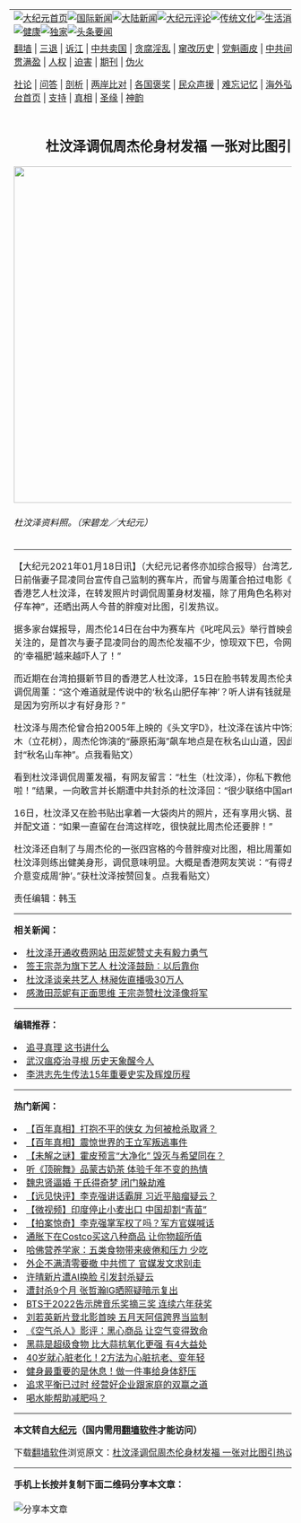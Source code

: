 <a name="1" id="1" target="_blank"></a><span id="1"></span>
<table align=center border="0"><tr><td colspan="2" VALIGN=TOP><a href="https://github.com/wbtnxs3246/djy/blob/master/gb/nf1351518.md#1"><img src="https://raw.githubusercontent.com/wbtnxs3246/www/master/t/djy/1.jpg" title="大纪元首页" alt="大纪元首页"></a><a href="https://github.com/wbtnxs3246/djy/blob/master/gb/n24hr.md#1"><img src="https://raw.githubusercontent.com/wbtnxs3246/www/master/t/djy/3.jpg" title="国际新闻" alt="国际新闻"></a><a href="https://github.com/wbtnxs3246/djy/blob/master/gb/nsc413.md#1"><img src="https://raw.githubusercontent.com/wbtnxs3246/www/master/t/djy/4.jpg" title="大陆新闻" alt="大陆新闻"></a><a href="https://github.com/wbtnxs3246/djy/blob/master/gb/news392.md#1"><img src="https://raw.githubusercontent.com/wbtnxs3246/www/master/t/djy/5.jpg" title="大纪元评论" alt="大纪元评论"></a><a href="https://github.com/wbtnxs3246/djy/blob/master/gb/news2007.md#1"><img src="https://raw.githubusercontent.com/wbtnxs3246/www/master/t/djy/6.jpg" title="传统文化" alt="传统文化"></a><a href="https://github.com/wbtnxs3246/djy/blob/master/gb/news2008.md#1"><img src="https://raw.githubusercontent.com/wbtnxs3246/www/master/t/djy/7.jpg" title="生活消费" alt="生活消费"></a><a href="https://github.com/wbtnxs3246/djy/blob/master/gb/ncyule.md#1"><img src="https://raw.githubusercontent.com/wbtnxs3246/www/master/t/djy/8.jpg" title="娱乐休闲" alt="娱乐休闲"></a><a href="https://github.com/wbtnxs3246/djy/blob/master/gb/nsc1002.md#1"><img src="https://raw.githubusercontent.com/wbtnxs3246/www/master/t/djy/9.jpg" title="健康" alt="健康"></a><a href="https://github.com/wbtnxs3246/djy/blob/master/gb/nf6092.md#1"><img src="https://raw.githubusercontent.com/wbtnxs3246/www/master/t/djy/10a.jpg" title="独家" alt="独家"></a><a href="https://github.com/wbtnxs3246/djy/blob/master/gb/nf4514.md#1"><img src="https://raw.githubusercontent.com/wbtnxs3246/www/master/t/djy/12a.jpg" title="头条要闻" alt="头条要闻"></a></td></tr>
<tr><td colspan="2" VALIGN=TOP><a target="_blank" href="https://github.com/wbtnxs3246/www/blob/master/README.md?zsrh#1">翻墙</a> | <a target="_blank" href="https://github.com/wbtnxs3246/djy/blob/master/gb/nf5657.md#1">三退</a> | <a target="_blank" href="https://github.com/wbtnxs3246/djy/blob/master/gb/nf6124.md#1">诉江</a> | <a target="_blank" href="https://github.com/wbtnxs3246/djy/blob/master/gb/nf1176117.md#1">中共卖国</a> | <a target="_blank" href="https://github.com/wbtnxs3246/djy/blob/master/gb/nf5773.md#1">贪腐淫乱</a> | <a target="_blank" href="https://github.com/wbtnxs3246/djy/blob/master/gb/nf1176115.md#1">窜改历史</a> | <a target="_blank" href="https://github.com/wbtnxs3246/djy/blob/master/gb/nf1176107.md#1">党魁画皮</a> | <a target="_blank" href="https://github.com/wbtnxs3246/djy/blob/master/gb/nf1320400.md#1">中共间谍</a> | <a target="_blank" href="https://github.com/wbtnxs3246/djy/blob/master/gb/nf1176114.md#1">破坏传统</a> | <a target="_blank" href="https://github.com/wbtnxs3246/ntdtv/blob/master/gb/prog447_1.md#1">恶贯满盈</a> | <a target="_blank" href="https://github.com/wbtnxs3246/djy/blob/master/gb/ncid278.md#1">人权</a> | <a target="_blank" href="https://github.com/wbtnxs3246/djy/blob/master/gb/nf1176111.md#1">迫害</a> | <a target="_blank" href="https://gitlab.com/szzdlab/mh-qikan/blob/master/README.md#1">期刊</a> | <a target="_blank" href="https://github.com/wbtnxs3246/djy/blob/master/gb/nf5562.md#1">伪火</a></p><p><a target="_blank" href="https://github.com/wbtnxs3246/djy/blob/master/gb/9p.md#1">社论</a> | <a target="_blank" href="https://github.com/wbtnxs3246/djy/blob/master/gb/nf4378.md#1">问答</a> | <a target="_blank" href="https://github.com/wbtnxs3246/djy/blob/master/gb/nf5792.md#1">剖析</a> | <a target="_blank" href="https://github.com/wbtnxs3246/djy/blob/master/gb/nf5735.md#1">两岸比对</a> | <a target="_blank" href="https://github.com/wbtnxs3246/djy/blob/master/gb/nf6119.md#1">各国褒奖</a> | <a target="_blank" href="https://github.com/wbtnxs3246/djy/blob/master/gb/nf6120.md#1">民众声援</a> | <a target="_blank" href="https://github.com/wbtnxs3246/djy/blob/master/gb/nf1188594.md#1">难忘记忆</a> | <a target="_blank" href="https://github.com/wbtnxs3246/djy/blob/master/gb/nf3180.md#1">海外弘传</a> | <a target="_blank" href="https://github.com/wbtnxs3246/djy/blob/master/gb/nf5410.md#1">万人上访</a> | <a target="_blank" href="https://github.com/wbtnxs3246/www/blob/master/README.md?zsrh#1">平台首页</a> | <a target="_blank" href="https://github.com/wbtnxs3246/djy/blob/master/gb/nf4386.md#1">支持</a> | <a target="_blank" href="https://github.com/wbtnxs3246/djy/blob/master/gb/nf4389.md#1">真相</a> | <a target="_blank" href="https://github.com/wbtnxs3246/djy/blob/master/gb/nf5790.md#1">圣缘</a> | <a target="_blank" href="https://github.com/wbtnxs3246/djy/blob/master/gb/nf4786.md#1">神韵</a></td></tr>
<tr><td VALIGN=TOP width="626"><h2 align=center>杜汶泽调侃周杰伦身材发福 一张对比图引热议</h2>
<img width="600" src="https://i.epochtimes.com/assets/uploads/2019/11/photo_2019-11-05_16-24-05-600x400.jpg" />
<h6>杜汶泽资料照。（宋碧龙／大纪元）
</h6>
<hr>
	<p>【大纪元2021年01月18日讯】（大纪元记者佟亦加综合报导）台湾艺人<ahref="https://github.com/wbtnxs3246/djy/blob/master/gb/tag/%E5%91%A8%E6%9D%B0%E4%BC%A6.md#1">周杰伦</a><ahref="https://github.com/wbtnxs3246/djy/blob/master/gb/tag/%E5%91%A8%E8%91%A3.md#1">周董</a>）日前偕妻子昆凌同台宣传自己监制的赛车片，而曾与周董合拍过电影《头文字D》的香港艺人<ahref="https://github.com/wbtnxs3246/djy/blob/master/gb/tag/%E6%9D%9C%E6%B1%B6%E6%B3%BD.md#1">杜汶泽</a>，在转发照片时调侃<ahref="https://github.com/wbtnxs3246/djy/blob/master/gb/tag/%E5%91%A8%E8%91%A3.md#1">周董</a>身材<ahref="https://github.com/wbtnxs3246/djy/blob/master/gb/tag/%E5%8F%91%E7%A6%8F.md#1">发福</a>，除了用角色名称对方是“秋名山肥仔车神”，还<ahref="https://www.facebook.com/photo.php?fbid=2135359206597982&amp;set=pb.100003717698520.-2207520000..&amp;type=3" target="_blank" rel="noopener noreferrer">晒出两人今昔的胖瘦对比图</a>，引发热议。</p>
<p>据多家台媒报导，<ahref="https://github.com/wbtnxs3246/djy/blob/master/gb/tag/%E5%91%A8%E6%9D%B0%E4%BC%A6.md#1">周杰伦</a>14日在台中为赛车片《叱咤风云》举行首映会。其中最引人关注的，是首次与妻子昆凌同台的周杰伦<ahref="https://github.com/wbtnxs3246/djy/blob/master/gb/tag/%E5%8F%91%E7%A6%8F.md#1">发福</a>不少，惊现双下巴，令网友惊呼：“周董的‘幸福肥’越来越吓人了！”</p>
<p>而近期在台湾拍摄新节目的香港艺人<ahref="https://github.com/wbtnxs3246/djy/blob/master/gb/tag/%E6%9D%9C%E6%B1%B6%E6%B3%BD.md#1">杜汶泽</a>，15日在脸书转发周杰伦夫妇的活动照时调侃周董：“这个难道就是传说中的‘秋名山肥仔车神’？听人讲有钱就是任性！难道我是因为穷所以才有好身形？”</p>
<p>杜汶泽与周杰伦曾合拍2005年上映的《头文字D》，杜汶泽在该片中饰演的角色是阿木（立花树），周杰伦饰演的“藤原拓海”飙车地点是在秋名山山道，因此该角色获封“秋名山车神”。<ahref="https://www.facebook.com/karma.dawa.7/posts/2134074900059746" target="_blank" rel="noopener noreferrer">点我看贴文</a>）</p>
<p>看到杜汶泽调侃周董发福，有网友留言：“杜生（杜汶泽），你私下教他（减肥）啦！”结果，一向敢言并长期遭中共封杀的杜汶泽回：“很少联络中国artist（艺人）。”</p>
<p>16日，杜汶泽又在脸书贴出拿着一大袋肉片的照片，还有享用火锅、甜点的美食照，并配文道：“如果一直留在台湾这样吃，很快就比周杰伦还要胖！”</p>
<p>杜汶泽还自制了与周杰伦的一张四宫格的今昔胖瘦对比图，相比周董如今发福走样，杜汶泽则练出健美身形，调侃意味明显。大概是香港网友笑说：“有得去台湾，我也不介意变成周‘肿’。”获杜汶泽按赞回复。<ahref="https://www.facebook.com/karma.dawa.7/posts/2135359303264639" target="_blank" rel="noopener noreferrer">点我看贴文</a>）</p>
<p>责任编辑：韩玉</p>
	
<hr>


<strong>相关新闻：</strong>
<li><a href="https://github.com/wbtnxs3246/djy/blob/master/gb/20/12/18/n12630735.md#1">杜汶泽开通收费网站 田蕊妮赞丈夫有毅力勇气</a></li>
<li><a href="https://github.com/wbtnxs3246/djy/blob/master/gb/20/12/23/n12641062.md#1">签王宗尧为旗下艺人 杜汶泽鼓励︰以后靠你</a></li>
<li><a href="https://github.com/wbtnxs3246/djy/blob/master/gb/20/12/24/n12642145.md#1">杜汶泽谈亲共艺人 林昶佐直播吸30万人</a></li>
<li><a href="https://github.com/wbtnxs3246/djy/blob/master/gb/21/1/5/n12666973.md#1">感激田蕊妮有正面思维 王宗尧赞杜汶泽像将军</a></li>
<hr>


<strong>编辑推荐：</strong>
<li><a href="https://github.com/ychojm359/djy/blob/master/gb/19/1/5/n10955468.md?dfh#1" target="_blank">追寻真理 这书讲什么</a></li><li><a target="_blank" href="https://github.com/upjkzu3674/djy/blob/master/gb/20/2/4/n11843021.md#1">武汉瘟疫治寻根  历史天象醒今人</a></li><li><a href="https://github.com/tsiac2612/djy/blob/master/gb/7/5/13/n1708504.md#1" target="_blank">李洪志先生传法15年重要史实及辉煌历程</a></li>
<hr>

<strong>热门新闻：</strong>
<li><a href="https://github.com/wbtnxs3246/djy/blob/master/gb/22/4/20/n13716382.md#1">【百年真相】打抱不平的侠女 为何被枪杀取肾？</a></li>
<li><a href="https://github.com/wbtnxs3246/djy/blob/master/gb/22/4/28/n13722757.md#1">【百年真相】震惊世界的王立军叛逃事件</a></li>
<li><a href="https://github.com/wbtnxs3246/djy/blob/master/gb/22/5/13/n13734962.md#1">【未解之谜】霍皮预言“大净化” 毁灭与希望同在？</a></li>
<li><a href="https://github.com/wbtnxs3246/djy/blob/master/gb/22/5/11/n13733580.md#1">听《顶碗舞》品蒙古奶茶 体验千年不变的热情</a></li>
<li><a href="https://github.com/wbtnxs3246/djy/blob/master/gb/22/5/1/n13724949.md#1">魏忠贤逼婚 于氏得奇梦 闭门躲劫难</a></li>
<li><a href="https://github.com/wbtnxs3246/djy/blob/master/gb/22/5/16/n13738758.md#1">【远见快评】李克强讲话霸屏 习近平脑瘤疑云？</a></li>
<li><a href="https://github.com/wbtnxs3246/djy/blob/master/gb/22/5/16/n13738113.md#1">【微视频】印度停止小麦出口 中国却割“青苗”</a></li>
<li><a href="https://github.com/wbtnxs3246/djy/blob/master/gb/22/5/16/n13738543.md#1">【拍案惊奇】李克强掌军权了吗？军方官媒喊话</a></li>
<li><a href="https://github.com/wbtnxs3246/djy/blob/master/gb/22/5/11/n13733702.md#1">通胀下在Costco买这八种商品 让你物超所值</a></li>
<li><a href="https://github.com/wbtnxs3246/djy/blob/master/gb/22/5/14/n13736983.md#1">哈佛营养学家：五类食物带来疲倦和压力 少吃</a></li>
<li><a href="https://github.com/wbtnxs3246/djy/blob/master/gb/22/5/14/n13737067.md#1">外企不满清零要撤 中共慌了 官媒发文求别走</a></li>
<li><a href="https://github.com/wbtnxs3246/djy/blob/master/gb/22/5/15/n13737919.md#1">许晴新片遭AI换脸 引发封杀疑云</a></li>
<li><a href="https://github.com/wbtnxs3246/djy/blob/master/gb/22/5/15/n13737867.md#1">遭封杀9个月 张哲瀚IG晒照疑暗示复出</a></li>
<li><a href="https://github.com/wbtnxs3246/djy/blob/master/gb/22/5/16/n13738060.md#1">BTS于2022告示牌音乐奖摘三奖 连续六年获奖</a></li>
<li><a href="https://github.com/wbtnxs3246/djy/blob/master/gb/22/5/15/n13737133.md#1">刘若英新片登北影首映 五月天阿信跨界当监制</a></li>
<li><a href="https://github.com/wbtnxs3246/djy/blob/master/gb/22/5/14/n13736919.md#1">《空气杀人》影评：黑心商品 让空气变得致命</a></li>
<li><a href="https://github.com/wbtnxs3246/djy/blob/master/gb/22/5/13/n13735672.md#1">黑蒜是超级食物 比大蒜抗氧化更强 有4大益处</a></li>
<li><a href="https://github.com/wbtnxs3246/djy/blob/master/gb/22/5/13/n13735970.md#1">40岁就心脏老化！2方法为心脏抗老、变年轻</a></li>
<li><a href="https://github.com/wbtnxs3246/djy/blob/master/gb/22/5/11/n13733265.md#1">健身最重要的是休息！做一件事给身体舒压</a></li>
<li><a href="https://github.com/wbtnxs3246/djy/blob/master/gb/22/5/14/n13736885.md#1">追求平衡已过时 经营好企业跟家庭的双赢之道</a></li>
<li><a href="https://github.com/wbtnxs3246/djy/blob/master/gb/22/5/15/n13737326.md#1">喝水能帮助减肥吗？</a></li>
<hr>

<strong>本文转自<a href="https://www.epochtimes.com">大纪元</a>（国内需用<a href="https://github.com/wbtnxs3246/www/blob/master/README.md#8">翻墙软件</a>才能访问）</strong><p>下载<a href="https://github.com/wbtnxs3246/www/blob/master/README.md#8">翻墙软件</a>浏览原文：<a href="https://www.epochtimes.com/gb/21/1/17/n12693952.htm">杜汶泽调侃周杰伦身材发福 一张对比图引热议</a></p><hr>

<strong>手机上长按并复制下面二维码分享本文章：</strong><br><br><img src="https://chart.apis.google.com/chart?cht=qr&chs=240x240&choe=UTF-8&chld=M|2&chl=https://github.com/wbtnxs3246/djy/blob/master/gb/21/1/17/n12693952.md%231" title="分享本文章"></td><td VALIGN=TOP><a href="https://github.com/wbtnxs3246/djy/blob/master/gb/16/1/21/n4622075.md?dfh#1" target="_blank"><img src="https://raw.githubusercontent.com/wbtnxs3246/djy/master/gb/300/wei-f1.jpg" title="中共的伪火骗局"  alt="中共的伪火骗局"></a><br><a href="https://github.com/wbtnxs3246/www/blob/master/README.md?dfh#9" target="_blank"><img src="https://raw.githubusercontent.com/wbtnxs3246/djy/master/gb/300/yong-h.jpg" title="永恒的见证"  alt="永恒的见证"></a><br><a href="https://github.com/wbtnxs3246/djy/blob/master/gb/13/9/29/n3974789.md?dfh#1" target="_blank"><img src="https://raw.githubusercontent.com/wbtnxs3246/djy/master/gb/300/shang-lnz.jpg" title="善良女子被中共投男牢"  alt="善良女子被中共投男牢"></a><br><a href="https://github.com/wbtnxs3246/djy/blob/master/gb/16/3/16/n4663449.md?dfh#1" target="_blank"><img src="https://raw.githubusercontent.com/wbtnxs3246/djy/master/gb/300/huo-z3.jpg" title="警卫目击活摘器官"  alt="警卫目击活摘器官"></a><br><a href="https://github.com/wbtnxs3246/djy/blob/master/gb/16/8/7/n8177641.md?dfh#1" target="_blank"><img src="https://raw.githubusercontent.com/wbtnxs3246/djy/master/gb/300/huo-z4.jpg" title="证人描述活摘恐怖"  alt="证人描述活摘恐怖"></a><br><a href="https://github.com/wbtnxs3246/djy/blob/master/gb/10/4/19/n2881569.md?dfh#1" target="_blank"><img src="https://raw.githubusercontent.com/wbtnxs3246/djy/master/gb/300/huo-z1.jpg" title="揭开活摘器官黑幕"  alt="揭开活摘器官黑幕"></a><br><a href="https://github.com/wbtnxs3246/djy/blob/master/gb/10/11/7/n3077476.md?dfh#1" target="_blank"><img src="https://raw.githubusercontent.com/wbtnxs3246/djy/master/gb/300/ma-ks.jpg" title="马克思的成魔之路"  alt="马克思的成魔之路"></a><br><a href="https://github.com/wbtnxs3246/djy/blob/master/gb/14/6/9/n4173977.md?dfh#1" target="_blank"><img src="https://raw.githubusercontent.com/wbtnxs3246/djy/master/gb/300/chang-zs.jpg" title="藏字石 蕴天机"  alt="藏字石 蕴天机"></a><br><a href="https://github.com/wbtnxs3246/djy/blob/master/gb/18/5/10/n10381511.md?dfh#1" target="_blank"><img src="https://raw.githubusercontent.com/wbtnxs3246/djy/master/gb/300/st1.jpg" title="关注三亿人三退"  alt="关注三亿人三退"></a><br><a href="https://github.com/wbtnxs3246/djy/blob/master/gb/18/3/21/n10237682.md?dfh#1" target="_blank"><img src="https://raw.githubusercontent.com/wbtnxs3246/djy/master/gb/300/jie-t.jpg" title="解体中共复兴中华"  alt="解体中共复兴中华"></a><br><a href="https://github.com/wbtnxs3246/djy/blob/master/gb/9/2/9/n2422991.md?dfh#1" target="_blank"><img src="https://raw.githubusercontent.com/wbtnxs3246/djy/master/gb/300/gao-zs.jpg" title="中共迫害良心律师"  alt="中共迫害良心律师"></a><br><a href="https://github.com/wbtnxs3246/djy/blob/master/gb/18/12/9/n10900044.md?dfh#1" target="_blank"><img src="https://raw.githubusercontent.com/wbtnxs3246/djy/master/gb/300/sj1.jpg" title="三百多万人举报江泽民"  alt="三百多万人举报江泽民"></a><br><a href="https://github.com/wbtnxs3246/djy/blob/master/gb/18/8/28/n10672014.md?dfh#1" target="_blank"><img src="https://raw.githubusercontent.com/wbtnxs3246/djy/master/gb/300/sj2.jpg" title="这些官员为何起诉江泽民"  alt="这些官员为何起诉江泽民"></a><br><a href="https://github.com/wbtnxs3246/djy/blob/master/gb/8/12/18/n2367165.md?dfh#1" target="_blank"><img src="https://raw.githubusercontent.com/wbtnxs3246/djy/master/gb/300/liangan.jpg" title="海峡两岸的强烈对比"  alt="海峡两岸的强烈对比"></a><br><a href="https://github.com/wbtnxs3246/djy/blob/master/gb/15/12/10/n4593139.md?dfh#1" target="_blank"><img src="https://raw.githubusercontent.com/wbtnxs3246/djy/master/gb/300/jia-ndzl.jpg" title="加拿大总理的贺信"  alt="加拿大总理的贺信"></a><br><a href="https://github.com/wbtnxs3246/djy/blob/master/gb/11/6/17/n3289382.md?dfh#1" target="_blank"><img src="https://raw.githubusercontent.com/wbtnxs3246/djy/master/gb/300/xiao-wd.jpg" title="探寻真相兼听则明"  alt="探寻真相兼听则明"></a><br><a href="https://github.com/wbtnxs3246/djy/blob/master/gb/18/10/27/n10812623.md?dfh#1" target="_blank"><img src="https://raw.githubusercontent.com/wbtnxs3246/djy/master/gb/300/yindu.jpg" title="印度媒体报道东方"  alt="印度媒体报道东方"></a><br><a href="https://github.com/wbtnxs3246/djy/blob/master/gb/18/6/9/n10469652.md?dfh#1" target="_blank"><img src="https://raw.githubusercontent.com/wbtnxs3246/djy/master/gb/300/xie-j.jpg" title="不一样的海外校园"  alt="不一样的海外校园"></a><br><a href="https://github.com/wbtnxs3246/djy/blob/master/gb/7/4/5/n1669415.md?dfh#1" target="_blank"><img src="https://raw.githubusercontent.com/wbtnxs3246/djy/master/gb/300/li-up.jpg" title="从大师到徒弟的传奇"  alt="从大师到徒弟的传奇"></a><br><a href="https://github.com/wbtnxs3246/djy/blob/master/gb/17/5/26/n9191512.md?dfh#1" target="_blank"><img src="https://raw.githubusercontent.com/wbtnxs3246/djy/master/gb/300/zfl2.jpg" title="亿万人与东方一本奇书"  alt="亿万人与东方一本奇书"></a><br><a href="https://github.com/wbtnxs3246/djy/blob/master/gb/13/11/27/n4020290.md?dfh#1" target="_blank"><img src="https://raw.githubusercontent.com/wbtnxs3246/djy/master/gb/300/zhen-h.jpg" title="大陆见不到的震撼场面"  alt="大陆见不到的震撼场面"></a><br><a href="https://github.com/wbtnxs3246/djy/blob/master/gb/15/7/17/n4482910.md?dfh#1" target="_blank"><img src="https://raw.githubusercontent.com/wbtnxs3246/djy/master/gb/300/dalu-sk.jpg" title="人心向善 大陆当初盛况"  alt="人心向善 大陆当初盛况"></a><br><a href="https://github.com/wbtnxs3246/djy/blob/master/gb/19/1/5/n10955468.md?dfh#1" target="_blank"><img src="https://raw.githubusercontent.com/wbtnxs3246/djy/master/gb/300/zfl1.jpg" title="追寻真理 这书讲什么"  alt="追寻真理 这书讲什么"></a><br><a href="https://github.com/wbtnxs3246/www/blob/master/README.md?dfh#1" target="_blank"><img src="https://raw.githubusercontent.com/wbtnxs3246/djy/master/gb/300/fq1.jpg" title="下载免费翻墙软件"  alt="下载免费翻墙软件"></a><br></td></tr></table>
